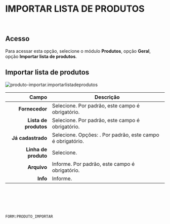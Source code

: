 # IMPORTAR LISTA DE PRODUTOS
<br>

## Acesso
Para acessar esta opção, selecione o módulo **Produtos**, opção **Geral**, opção **Importar lista de produtos**.
<br>

## Importar lista de produtos
![produto-importar.importarlistadeprodutos](https://raw.githubusercontent.com/netforcews/docs-siscom/master/produtos/imagens/produto-importar.importarlistadeprodutos.png)

Campo | Descrição
--:|---
**Fornecedor** | Selecione. Por padrão, este campo é obrigatório.
**Lista de produtos** | Selecione. Por padrão, este campo é obrigatório.
**Já cadastrado** | Selecione. Opções: . Por padrão, este campo é obrigatório.
**Linha de produto** | Selecione.
**Arquivo** | Informe. Por padrão, este campo é obrigatório.
**Info** | Informe.
<br>
<br>
<br>
<br>

```FORM:PRODUTO_IMPORTAR```
